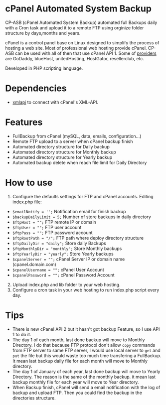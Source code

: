 # cPanel Automated System Backup

CP-ASB (cPanel Automated System Backup) automated full Backups daily with a Cron task and upload it to a remote FTP using orginize folder structure by days,months and years. 

cPanel is a control panel base on Linux designed to simplify the process of hosting a web site. Most of professional web hosting provide cPanel. CP-ASB can be used with all of then that use cPanel API 1. Some of [providers](http://cpanel.net/hosting-providers/hosting-provider-showcase/) are GoDaddy, blueHost, unitedHosting, HostGator, resellerclub, etc. 

Developed in PHP scripting language.

# Dependencies

- [xmlapi](https://github.com/CpanelInc/xmlapi-php) to connect with cPanel's XML-API.

# Features

- FullBackup from cPanel (mySQL, data, emails, configuration...)
- Remote FTP upload to a server when cPanel backup finish
- Automated directory structure for Daily backup 
- Automated directory structure for Monthly backup
- Automated directory structure for Yearly backup
- Automated backup delete when reach file limit for Daily Directory

# How to use

1. Configure the defaults settings for FTP and cPanel accounts. Editing index.php file:
  - ```$emailNotify = '';```   Notification email for finish backup
  - ```$backupDailyLimit = 5;``` Number of store backups in daily directory
  - ```$ftpHost = "";``` FTP remote IP or domain
  - ```$ftpUser = "";``` FTP user account
  - ```$ftpPass = "";``` FTP password account
  - ```$ftpRootPath = "/";``` FTP path where deploy directory structure
  - ```$ftpDailyDir = "daily";``` Store daily Backups
  - ```$ftpMonthlyDir = "monthly";``` Store Monthly backups
  - ```$ftpYearlyDir = "yearly";``` Store Yearly backups
  - ```$cpanelServer = "";``` cPanel Server IP or domain name (cpanel.domain.com)
  - ```$cpanelUsername = "";``` cPanel User Account
  - ```$cpanelPassword = "";``` cPanel Password Account

2. Upload index.php and lib folder to your web hosting.
3. Configure a cron task in your web hosting to run index.php script every day.

# Tips

- There is new cPanel API 2 but it hasn't got backup Feature, so I use API 1 to do it.
- The day 1 of each month, last done backup will move to Monthly Directory. I do that because FTP protocol don't allow ```copy``` commands from FTP server to same FTP server, I would use local server to ```get``` and ```put``` the file but this would waste too much time transfering a FullBackup. It mean last backup daily file for each month will move to Monthly directory.
- The day 1 of January of each year, last done backup will move to Yearly Directory. The reason is the same of the monthly backup. it mean last backup monthly file for each year will move to Year directory.
- When Backup finish, cPanel will send a email notification with the log of backup and upload FTP. Then you could find the backup in the directories structure.

